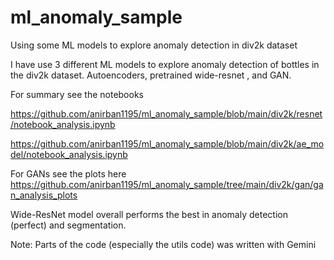 # ml_anomaly_sample
Using some ML models to explore anomaly detection in div2k dataset

I have use 3 different ML models to explore anomaly detection of bottles in the div2k dataset. Autoencoders, pretrained wide-resnet , and GAN. 

For summary see the notebooks 

https://github.com/anirban1195/ml_anomaly_sample/blob/main/div2k/resnet/notebook_analysis.ipynb

https://github.com/anirban1195/ml_anomaly_sample/blob/main/div2k/ae_model/notebook_analysis.ipynb

For GANs see the plots here https://github.com/anirban1195/ml_anomaly_sample/tree/main/div2k/gan/gan_analysis_plots

Wide-ResNet model overall performs the best in anomaly detection (perfect) and segmentation. 

Note: Parts of the code (especially the utils code) was written with Gemini
